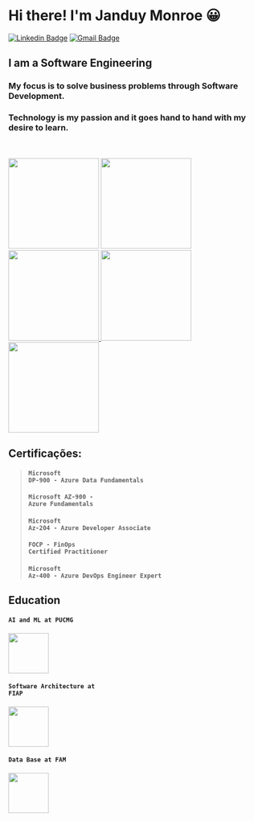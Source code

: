 # Hi there! I'm Janduy Monroe 😀

[![Linkedin Badge](https://img.shields.io/badge/-LinkedIn-blue?style=for-the-badge&logo=Linkedin&logoColor=white&link=https:https://www.linkedin.com/in/janduymonroe/)](https://www.linkedin.com/in/janduymonroe/)
[![Gmail Badge](https://img.shields.io/badge/-Gmail-c14438?style=for-the-badge&logo=Gmail&logoColor=white&link=mailto:janduymonroe@gmail.com)](mailto:janduymonroe@gmail.com)


## I am a Software Engineering

### My focus is to solve business problems through Software Development.
### Technology is my passion and it goes hand to hand with my desire to learn.

<!--
**janduymonroe/janduymonroe** is a ✨ _special_ ✨ repository because its `README.md` (this file) appears on your GitHub profile.

Here are some ideas to get you started:

- 🔭 I’m currently working on ...
- 🌱 I’m currently learning ...
- 👯 I’m looking to collaborate on ...
- 🤔 I’m looking for help with ...
- 💬 Ask me about ...
- 📫 How to reach me: ...
- 😄 Pronouns: ...
- ⚡ Fun fact: ...
-->

<br>
<br>
<span>
<img width ="180px" src = "https://learn.microsoft.com/pt-br/media/learn/certification/badges/microsoft-certified-expert-badge.svg">
<a href="https://www.credly.com/badges/712a6c31-4b93-4dee-830b-515bdfb6deaa/public_url"> 
<img width = "180px" src = "https://images.credly.com/images/63316b60-f62d-4e51-aacc-c23cb850089c/azure-developer-associate-600x600.png"> </a>
</span>
<br>
<span>
<a href="https://www.credly.com/badges/8ed1140b-70ca-4709-9954-d4f4c10cf476/public_url"> 
<img width = "180px" src = "https://images.credly.com/size/340x340/images/70eb1e3f-d4de-4377-a062-b20fb29594ea/azure-data-fundamentals-600x600.png"> </a> 
<a href="[https://www.credly.com/badges/8ed1140b-70ca-4709-9954-d4f4c10cf476/public_url](https://www.credly.com/badges/58699cf4-c573-4fed-8740-2c1a9a5975a6)"> 
<img width = "180px" src = "https://images.credly.com/size/340x340/images/be8fcaeb-c769-4858-b567-ffaaa73ce8cf/image.png"> </a> 
<a href="[https://www.credly.com/badges/ccae7087-28c6-43b3-89dc-e9db680d5464/public_url](https://www.credly.com/badges/ccae7087-28c6-43b3-89dc-e9db680d5464)"> 
<img width = "180px" src = "https://images.credly.com/size/110x110/images/08a5010a-0c0a-448c-981e-c116fedd380c/image.png"> </a>
</span>
<br>

## Certificações:

> #### <code>Microsoft DP-900 - Azure Data Fundamentals </code>
> #### <code>Microsoft AZ-900 - Azure Fundamentals </code>
> #### <code>Microsoft Az-204 - Azure Developer Associate </code>
> #### <code>FOCP - FinOps Certified Practitioner </code>
> #### <code>Microsoft Az-400 - Azure DevOps Engineer Expert </code>

 ## Education

  #### <code>AI and ML at PUCMG</code>
 <img width = "80px" src="https://progress-bar.dev/15">

 #### <code>Software Architecture at FIAP</code>
 <img width = "80px" src="https://progress-bar.dev/100">
  
 #### <code>Data Base at FAM</code>
<img width = "80px" src="https://progress-bar.dev/100">


